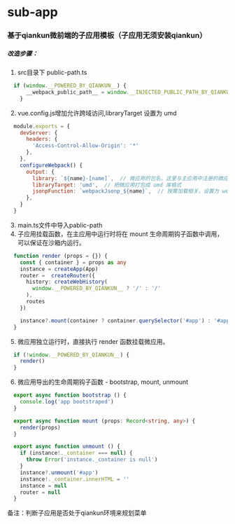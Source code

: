 # sub-app
### 基于qiankun微前端的子应用模板（子应用无须安装qiankun）

#####  改造步骤：

1. src目录下 
  public-path.ts 
  ```typescript
    if (window.__POWERED_BY_QIANKUN__) {
        __webpack_public_path__ = window.__INJECTED_PUBLIC_PATH_BY_QIANKUN__
      }
  ```
2. vue.config.js增加允许跨域访问,libraryTarget 设置为 umd
  ```javascript
    module.exports = {
      devServer: {
        headers: {
          'Access-Control-Allow-Origin': '*'
        },
      },
      configureWebpack() {
        output: {
          library: `${name}-[name]`,  // 微应用的包名，这里与主应用中注册的微应用名称一致
          libraryTarget: 'umd',  // 把微应用打包成 umd 库格式
          jsonpFunction: `webpackJsonp_${name}`,  // 按需加载相关，设置为 webpackJsonp_微应用名称 即可
        },
      }
    }


  ```
3. main.ts文件中导入pablic-path
4. 子应用挂载函数，在主应用中运行时将在 mount 生命周期钩子函数中调用，可以保证在沙箱内运行。
  ```typescript 
    function render (props = {}) {
      const { container } = props as any
      instance = createApp(App)
      router =  createRouter({
        history: createWebHistory(
          window.__POWERED_BY_QIANKUN__ ? '/' : '/'
        ),
        routes
      })

      instance?.mount(container ? container.querySelector('#app') : '#app')
    }
  ```
5. 微应用独立运行时，直接执行 render 函数挂载微应用。
  ```typescript
    if (!window.__POWERED_BY_QIANKUN__) {
      render()
    }
  ```
6. 微应用导出的生命周期钩子函数 - bootstrap, mount, unmount
  ```typescript
    export async function bootstrap () {
      console.log('app bootstraped')
    }

    export async function mount (props: Record<string, any>) {
      render(props)
    }

    export async function unmount () {
      if (instance!._container === null) {
        throw Error('instance._container is null')
      }
      instance?.unmount('#app')
      instance!._container.innerHTML = ''
      instance = null
      router = null
    }
  ```
  备注：判断子应用是否处于qiankun环境来规划菜单
